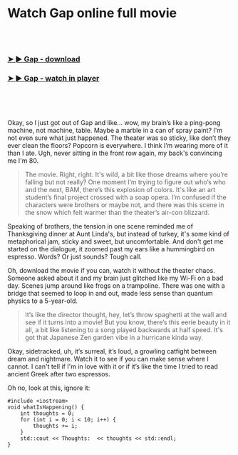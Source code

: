 <h1>Watch Gap online full movie</h1>


<br><br>

<h3><a href="https://Steves-duningdunsu1974.github.io/olsecjzfsv/">➤ ► Gap - download</a></h3> 
<h3><a href="https://Steves-duningdunsu1974.github.io/olsecjzfsv/">➤ ► Gap - watch in player</a></h3>


<br><br><br>


Okay, so I just got out of Gap and like... wow, my brain’s like a ping-pong machine, not machine, table. Maybe a marble in a can of spray paint? I'm not even sure what just happened. The theater was so sticky, like don’t they ever clean the floors? Popcorn is everywhere. I think I’m wearing more of it than I ate. Ugh, never sitting in the front row again, my back's convincing me I'm 80. 

> The movie. Right, right. It's wild, a bit like those dreams where you’re falling but not really? One moment I’m trying to figure out who’s who and the next, BAM, there’s this explosion of colors. It's like an art student’s final project crossed with a soap opera. I’m confused if the characters were brothers or maybe not, and there was this scene in the snow which felt warmer than the theater’s air-con blizzard. 

Speaking of brothers, the tension in one scene reminded me of Thanksgiving dinner at Aunt Linda's, but instead of turkey, it's some kind of metaphorical jam, sticky and sweet, but uncomfortable. And don't get me started on the dialogue, it zoomed past my ears like a hummingbird on espresso. Words? Or just sounds? Tough call.

Oh, download the movie if you can, watch it without the theater chaos. Someone asked about it and my brain just glitched like my Wi-Fi on a bad day. Scenes jump around like frogs on a trampoline. There was one with a bridge that seemed to loop in and out, made less sense than quantum physics to a 5-year-old.

> It’s like the director thought, hey, let’s throw spaghetti at the wall and see if it turns into a movie! But you know, there’s this eerie beauty in it all, a bit like listening to a song played backwards at half speed. It's got that Japanese Zen garden vibe in a hurricane kinda way. 

Okay, sidetracked, uh, it’s surreal, it’s loud, a growling catfight between dream and nightmare. Watch it to see if you can make sense where I cannot. I can't tell if I'm in love with it or if it’s like the time I tried to read ancient Greek after two espressos. 

Oh no, look at this, ignore it: 
```
#include <iostream>
void whatIsHappening() {
    int thoughts = 0;
    for (int i = 0; i < 10; i++) {
        thoughts += i;
    }
    std::cout << Thoughts:  << thoughts << std::endl;
}
```
